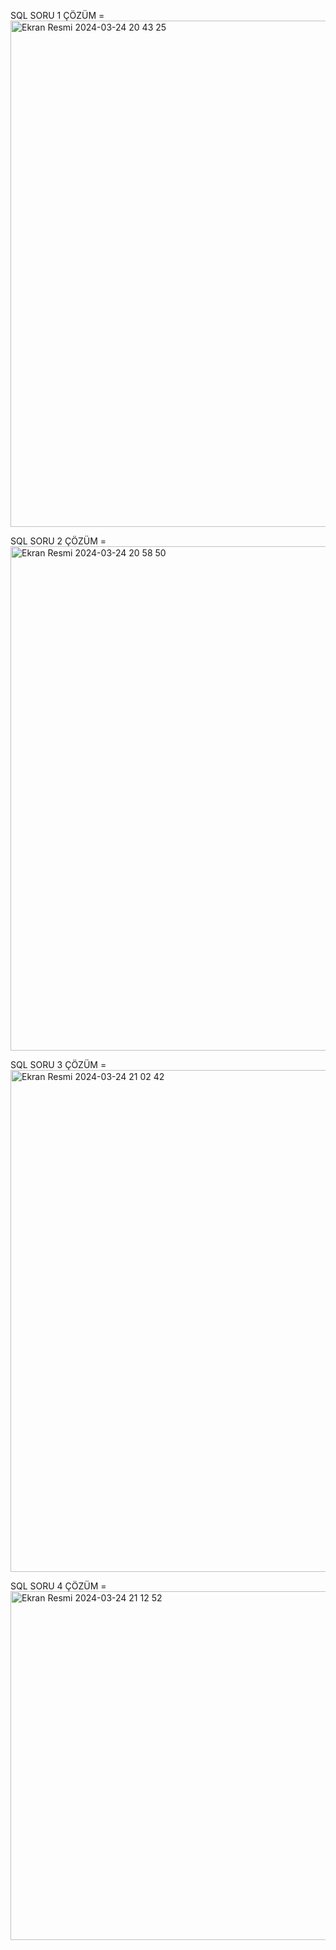 SQL SORU 1 ÇÖZÜM = <img width="810" alt="Ekran Resmi 2024-03-24 20 43 25" src="https://github.com/Utkualtunok/PatikaWeek-5/assets/64544021/effc19aa-b763-4a5d-8379-c9bc53d260ac">


SQL SORU 2 ÇÖZÜM = <img width="807" alt="Ekran Resmi 2024-03-24 20 58 50" src="https://github.com/Utkualtunok/PatikaWeek-5/assets/64544021/858ce87b-2ebf-4e66-a74c-e9ce1624238a">


SQL SORU 3 ÇÖZÜM = <img width="803" alt="Ekran Resmi 2024-03-24 21 02 42" src="https://github.com/Utkualtunok/PatikaWeek-5/assets/64544021/0b9b7c43-9255-4249-8b65-86efa617a2d7">



SQL SORU 4 ÇÖZÜM =  
<img width="558" alt="Ekran Resmi 2024-03-24 21 12 52" src="https://github.com/Utkualtunok/PatikaWeek-5/assets/64544021/dc8eb8c5-6ff4-4dcb-a7d2-6fc8c2d64a8e">
